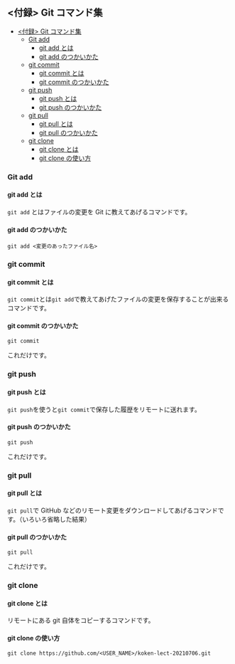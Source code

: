 ## <付録> Git コマンド集

-   [<付録> Git コマンド集](#付録-git-コマンド集)
    -   [Git add](#git-add)
        -   [git add とは](#git-add-とは)
        -   [git add のつかいかた](#git-add-のつかいかた)
    -   [git commit](#git-commit)
        -   [git commit とは](#git-commit-とは)
        -   [git commit のつかいかた](#git-commit-のつかいかた)
    -   [git push](#git-push)
        -   [git push とは](#git-push-とは)
        -   [git push のつかいかた](#git-push-のつかいかた)
    -   [git pull](#git-pull)
        -   [git pull とは](#git-pull-とは)
        -   [git pull のつかいかた](#git-pull-のつかいかた)
    -   [git clone](#git-clone)
        -   [git clone とは](#git-clone-とは)
        -   [git clone の使い方](#git-clone-の使い方)

### Git add

#### git add とは

`git add` とはファイルの変更を Git に教えてあげるコマンドです。

#### git add のつかいかた

```
git add <変更のあったファイル名>
```

### git commit

#### git commit とは

`git commit`とは`git add`で教えてあげたファイルの変更を保存することが出来るコマンドです。

#### git commit のつかいかた

```
git commit
```

これだけです。

### git push

#### git push とは

`git push`を使うと`git commit`で保存した履歴をリモートに送れます。

#### git push のつかいかた

```
git push
```

これだけです。

### git pull

#### git pull とは

`git pull`で GitHub などのリモート変更をダウンロードしてあげるコマンドです。（いろいろ省略した結果）

#### git pull のつかいかた

```
git pull
```

これだけです。

### git clone

#### git clone とは

リモートにある git 自体をコピーするコマンドです。

#### git clone の使い方

```
git clone https://github.com/<USER_NAME>/koken-lect-20210706.git
```
